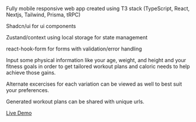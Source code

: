 Fully mobile responsive web app created using T3 stack
(TypeScript, React, Nextjs, Tailwind, Prisma, tRPC)

Shadcn/ui for ui components

Zustand/context using local storage for state management

react-hook-form for forms with validation/error handling 

Input some physical information like your age, weight, and height and your fitness goals in order to get tailored workout plans and caloric needs to help achieve those gains.

Alternate excercises for each variation can be viewed as well to best suit your preferences.

Generated workout plans can be shared with unique urls.

[Live Demo](https://guo-gains.vercel.app/)